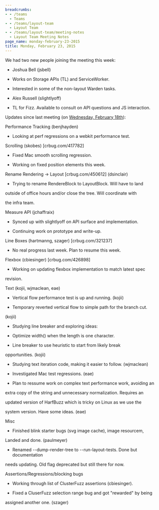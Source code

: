 ```yaml
---
breadcrumbs:
- - /teams
  - Teams
- - /teams/layout-team
  - Layout Team
- - /teams/layout-team/meeting-notes
  - Layout Team Meeting Notes
page_name: monday-february-23-2015
title: Monday, February 23, 2015
---
```


We had two new people joining the meeting this week:

- Joshua Bell (jsbell)

- Works on Storage APIs (TL) and ServiceWorker.

- Interested in some of the non-layout Warden tasks.

- Alex Russell (slightlyoff)

- TL for Fizz. Available to consult on API questions and JS interaction.

Updates since last meeting (on [Wednesday, February
18th](/teams/layout-team/meeting-notes/wednesday-february-18)):

Performance Tracking (benjhayden)

- Looking at perf regressions on a webkit performance test.

Scrolling (skobes) \[crbug.com/417782\]

- Fixed Mac smooth scrolling regression.

- Working on fixed position elements this week.

Rename Rendering -&gt; Layout \[crbug.com/450612\] (dsinclair)

- Trying to rename RendereBlock to LayoutBlock. Will have to land

outside of office hours and/or close the tree. Will coordinate with

the infra team.

Measure API (jchaffraix)

- Synced up with slightlyoff on API surface and implementation.

- Continuing work on prototype and write-up.

Line Boxes (hartmanng, szager) \[crbug.com/321237\]

- No real progress last week. Plan to resume this week.

Flexbox (cbiesinger) \[crbug.com/426898\]

- Working on updating flexbox implementation to match latest spec

revision.

Text (kojii, wjmaclean, eae)

- Vertical flow performance test is up and running. (kojii)

- Temporary reverted vertical flow to simple path for the branch cut.

(kojii)

- Studying line breaker and exploring ideas:

- Optimize width() when the length is one character.

- Line breaker to use heuristic to start from likely break

opportunities. (kojii)

- Studying text iteration code, making it easier to follow. (wjmaclean)

- Investigated Mac test regressions. (eae)

- Plan to ressume work on complex text performance work, avoiding an

extra copy of the string and unnecessary normalization. Requires an

updated version of HarfBuzz which is tricky on Linux as we use the

system version. Have some ideas. (eae)

Misc

- Finished blink starter bugs (svg image cache), image resourcem,

Landed and done. (paulmeyer)

- Renamed --dump-render-tree to --run-layout-tests. Done but documentation

needs updating. Old flag deprecated but still there for now.

Assertions/Regressions/blocking bugs

- Working through list of ClusterFuzz assertions (cbiesinger).

- Fixed a CluserFuzz selection range bug and got "rewarded" by being

assigned another one. (szager)
